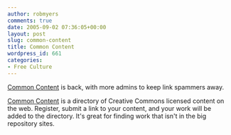 ```yaml
---
author: robmyers
comments: true
date: 2005-09-02 07:36:05+00:00
layout: post
slug: common-content
title: Common Content
wordpress_id: 661
categories:
- Free Culture
---
```


[Common Content](http://www.commoncontent.org/) is back, with more admins to keep link spammers away.  
  
[Common Content](http://www.commoncontent.org/) is a directory of Creative Commons licensed content on the web. Register, submit a link to your content, and your work will be added to the directory. It's great for finding work that isn't in the big repository sites.  



